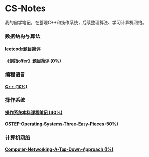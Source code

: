 # CS-Notes
我的自学笔记，在整理C++和操作系统，后续整理算法、学习计算机网络。

### 数据结构与算法

#### [leetcode题目简评](https://github.com/huangrt01/CS-Notes/blob/master/leetcode%E9%A2%98%E7%9B%AE%E7%AE%80%E8%AF%84.md)

#### [《剑指offer》题目简评  (0%)](https://github.com/huangrt01/CS-Notes/blob/master/%E3%80%8A%E5%89%91%E6%8C%87offer%E3%80%8B%E9%A2%98%E7%9B%AE%E7%AE%80%E8%AF%84.md)

### 编程语言

#### [C++  (10%)](https://github.com/huangrt01/CS-Notes/blob/master/C%2B%2B.md)

### 操作系统

#### [操作系统本科课程笔记  (40%)](https://github.com/huangrt01/CS-Notes/blob/master/%E6%93%8D%E4%BD%9C%E7%B3%BB%E7%BB%9F.md)

#### [OSTEP-Operating-Systems-Three-Easy-Pieces  (50%)](https://github.com/huangrt01/CS-Notes/blob/master/OSTEP-Operating-Systems-Three-Easy-Pieces.md)

### 计算机网络

#### [Computer-Networking-A-Top-Down-Approach  (1%)](https://github.com/huangrt01/CS-Notes/blob/master/Computer-Networking-A-Top-Down-Approach.md)

